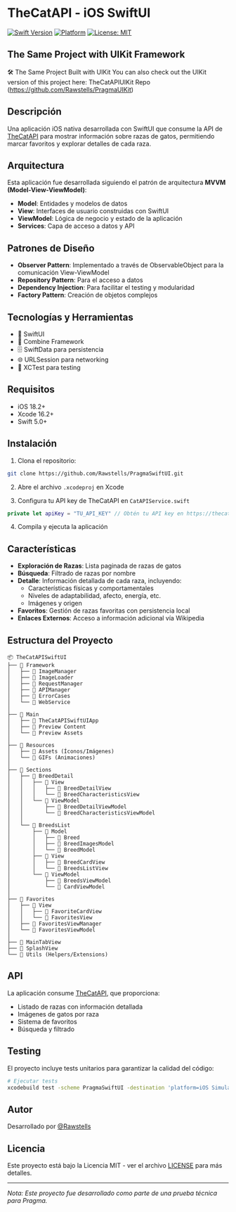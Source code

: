 # TheCatAPI - iOS SwiftUI

[![Swift Version](https://img.shields.io/badge/Swift-5.0-orange.svg)](https://swift.org)
[![Platform](https://img.shields.io/badge/platform-iOS-lightgrey.svg)](https://developer.apple.com/ios/)
[![License: MIT](https://img.shields.io/badge/License-MIT-yellow.svg)](https://opensource.org/licenses/MIT)

## The Same Project with UIKit Framework

🛠 The Same Project Built with UIKit
You can also check out the UIKit version of this project here: TheCatAPIUIKit Repo (https://github.com/Rawstells/PragmaUIKit)

## Descripción

Una aplicación iOS nativa desarrollada con SwiftUI que consume la API de [TheCatAPI](https://thecatapi.com/) para mostrar información sobre razas de gatos, permitiendo marcar favoritos y explorar detalles de cada raza.

## Arquitectura

Esta aplicación fue desarrollada siguiendo el patrón de arquitectura **MVVM (Model-View-ViewModel)**:

- **Model**: Entidades y modelos de datos
- **View**: Interfaces de usuario construidas con SwiftUI
- **ViewModel**: Lógica de negocio y estado de la aplicación
- **Services**: Capa de acceso a datos y API

## Patrones de Diseño

- **Observer Pattern**: Implementado a través de ObservableObject para la comunicación View-ViewModel
- **Repository Pattern**: Para el acceso a datos
- **Dependency Injection**: Para facilitar el testing y modularidad
- **Factory Pattern**: Creación de objetos complejos

## Tecnologías y Herramientas

- 📱 SwiftUI
- 🔄 Combine Framework
- 🗄️ SwiftData para persistencia
- 🌐 URLSession para networking
- 🧪 XCTest para testing

## Requisitos

- iOS 18.2+
- Xcode 16.2+
- Swift 5.0+

## Instalación

1. Clona el repositorio:
```bash
git clone https://github.com/Rawstells/PragmaSwiftUI.git
```

2. Abre el archivo `.xcodeproj` en Xcode

3. Configura tu API key de TheCatAPI en `CatAPIService.swift`
```swift
private let apiKey = "TU_API_KEY" // Obtén tu API key en https://thecatapi.com/
```

4. Compila y ejecuta la aplicación

## Características

- **Exploración de Razas**: Lista paginada de razas de gatos
- **Búsqueda**: Filtrado de razas por nombre
- **Detalle**: Información detallada de cada raza, incluyendo:
  - Características físicas y comportamentales
  - Niveles de adaptabilidad, afecto, energía, etc.
  - Imágenes y origen
- **Favoritos**: Gestión de razas favoritas con persistencia local
- **Enlaces Externos**: Acceso a información adicional vía Wikipedia

## Estructura del Proyecto

```
📦 TheCatAPISwiftUI  
├── 📂 Framework  
│   ├── 📄 ImageManager  
│   ├── 📄 ImageLoader  
│   ├── 📄 RequestManager  
│   ├── 📄 APIManager  
│   ├── 📄 ErrorCases  
│   └── 📄 WebService  
│  
├── 📂 Main  
│   ├── 📄 TheCatAPISwiftUIApp  
│   ├── 📂 Preview Content  
│   └── 📂 Preview Assets  
│  
├── 📂 Resources  
│   ├── 📂 Assets (Íconos/Imágenes)  
│   └── 📂 GIFs (Animaciones)  
│  
├── 📂 Sections  
│   ├── 📂 BreedDetail  
│   │   ├── 📂 View  
│   │   │   ├── 📄 BreedDetailView  
│   │   │   └── 📄 BreedCharacteristicsView  
│   │   └── 📂 ViewModel  
│   │       ├── 📄 BreedDetailViewModel  
│   │       └── 📄 BreedCharacteristicsViewModel  
│   │  
│   └── 📂 BreedsList  
│       ├── 📂 Model  
│       │   ├── 📄 Breed  
│       │   ├── 📄 BreedImagesModel  
│       │   └── 📄 BreedModel  
│       ├── 📂 View  
│       │   ├── 📄 BreedCardView  
│       │   └── 📄 BreedsListView  
│       └── 📂 ViewModel  
│           ├── 📄 BreedsViewModel  
│           └── 📄 CardViewModel  
│  
├── 📂 Favorites  
│   ├── 📂 View  
│   │   ├── 📄 FavoriteCardView  
│   │   └── 📄 FavoritesView  
│   ├── 📄 FavoritesViewManager  
│   └── 📄 FavoritesViewModel  
│  
├── 📄 MainTabView  
├── 📄 SplashView  
└── 📂 Utils (Helpers/Extensions)
```

## API

La aplicación consume [TheCatAPI](https://thecatapi.com/), que proporciona:

- Listado de razas con información detallada
- Imágenes de gatos por raza
- Sistema de favoritos
- Búsqueda y filtrado

## Testing

El proyecto incluye tests unitarios para garantizar la calidad del código:

```bash
# Ejecutar tests
xcodebuild test -scheme PragmaSwiftUI -destination 'platform=iOS Simulator,name=iPhone 13'
```

## Autor

Desarrollado por [@Rawstells](https://github.com/Rawstells)

## Licencia

Este proyecto está bajo la Licencia MIT - ver el archivo [LICENSE](LICENSE) para más detalles.

---

*Nota: Este proyecto fue desarrollado como parte de una prueba técnica para Pragma.*
